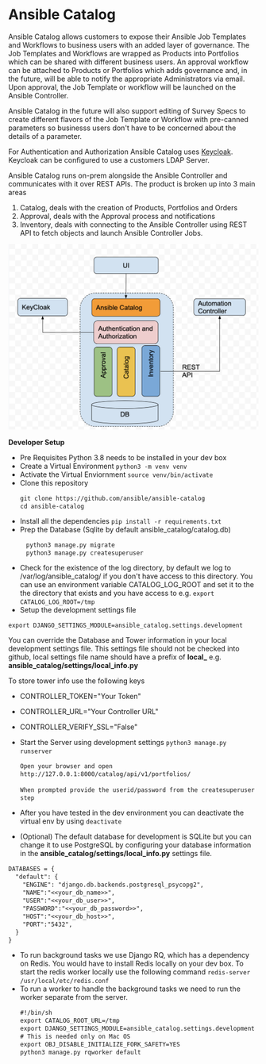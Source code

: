 

# Ansible Catalog

Ansible Catalog allows customers to expose their Ansible Job Templates and Workflows to business users with an added layer of governance. The Job Templates and Workflows are wrapped as Products into Portfolios which can be shared with different business users. An approval workflow can be attached to Products or Portfolios which adds governance and, in the future, will be able to notify the appropriate Administrators via email. Upon approval, the Job Template or workflow will be launched on the Ansible Controller.

Ansible Catalog in the future will also support editing of Survey Specs to create different flavors of the Job Template or Workflow with pre-canned parameters so businesss users don't have to be concerned about the details of a parameter.


For Authentication and Authorization Ansible Catalog uses [Keycloak](https://github.com/chambridge/galaxy_ng/tree/poc-keycloak-py-social). Keycloak can be configured to use a customers LDAP Server.


Ansible Catalog runs on-prem alongside the Ansible Controller and communicates with it over REST APIs. The product is broken up into 3 main areas

 1. Catalog, deals with the creation of Products, Portfolios and Orders
 2. Approval, deals with the Approval process and notifications
 3. Inventory, deals with connecting to the Ansible Controller using REST API to fetch objects and launch Ansible Controller Jobs.

![Alt UsingUploadService](./docs/ansible_catalog.png?raw=true)


**Developer Setup**
* Pre Requisites 
   Python 3.8 needs to be installed in your dev box
* Create a Virtual Environment
   ```python3 -m venv venv```
* Activate the Virtual Enviornment
    ```source venv/bin/activate```
* Clone this repository
     ```
     git clone https://github.com/ansible/ansible-catalog
     cd ansible-catalog
     ```
 * Install all the dependencies
     ```pip install -r requirements.txt```
 * Prep the Database (Sqlite by default ansible_catalog/catalog.db)
 ```
      python3 manage.py migrate
      python3 manage.py createsuperuser
```
* Check for the existence of the log directory, by default we log to /var/log/ansible_catalog/ if you don't have access to this directory. You can use an environment variable CATALOG_LOG_ROOT and set it to the the directory that exists and you have access to e.g.
  ```export CATALOG_LOG_ROOT=/tmp```    
* Setup the development settings file
```
export DJANGO_SETTINGS_MODULE=ansible_catalog.settings.development
```
   You can override the Database and Tower information in your local development settings file.
   This settings file should not be checked into github, local settings file name should have a prefix of  **local_** e.g.   **ansible_catalog/settings/local_info.py**
   
   To store tower info use the following keys
   
  * CONTROLLER_TOKEN="Your Token"
  * CONTROLLER_URL="Your Controller URL"
  * CONTROLLER_VERIFY_SSL="False"
  
* Start the Server using development settings
      ```python3 manage.py runserver```
      
      Open your browser and open http://127.0.0.1:8000/catalog/api/v1/portfolios/
      
      When prompted provide the userid/password from the createsuperuser step

* After you have tested in the dev environment you can deactivate the virtual env by using
```deactivate```
* (Optional) The default database for development is SQLite but you can change it to use PostgreSQL by configuring your database information in the **ansible_catalog/settings/local_info.py** settings file.
```
DATABASES = {
  "default": {
    "ENGINE": "django.db.backends.postgresql_psycopg2",
    "NAME":"<<your_db_name>>",
    "USER":"<<your_db_user>>",
    "PASSWORD":"<<your_db_password>>",
    "HOST":"<<your_db_host>>",
    "PORT":"5432",
  }
}
```
* To run background tasks we use Django RQ, which has a dependency on Redis. You would have to install Redis locally on your dev box. To start the redis worker locally use the following command
```redis-server /usr/local/etc/redis.conf```
* To run a worker to handle the background tasks we need to run the worker separate from the server.
  ```
  #!/bin/sh
  export CATALOG_ROOT_URL=/tmp
  export DJANGO_SETTINGS_MODULE=ansible_catalog.settings.development
  # This is needed only on Mac OS
  export OBJ_DISABLE_INITIALIZE_FORK_SAFETY=YES
  python3 manage.py rqworker default
  ```
